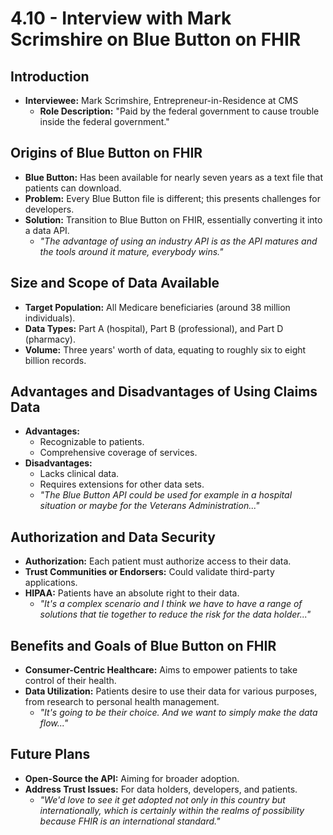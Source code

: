 # 4.10 - Interview with Mark Scrimshire on Blue Button on FHIR

## Introduction
- **Interviewee:** Mark Scrimshire, Entrepreneur-in-Residence at CMS
  - **Role Description:** "Paid by the federal government to cause trouble inside the federal government."

## Origins of Blue Button on FHIR
- **Blue Button:** Has been available for nearly seven years as a text file that patients can download.
- **Problem:** Every Blue Button file is different; this presents challenges for developers.
- **Solution:** Transition to Blue Button on FHIR, essentially converting it into a data API.
  - _"The advantage of using an industry API is as the API matures and the tools around it mature, everybody wins."_

## Size and Scope of Data Available
- **Target Population:** All Medicare beneficiaries (around 38 million individuals).
- **Data Types:** Part A (hospital), Part B (professional), and Part D (pharmacy).
- **Volume:** Three years' worth of data, equating to roughly six to eight billion records.

## Advantages and Disadvantages of Using Claims Data
- **Advantages:**
  - Recognizable to patients.
  - Comprehensive coverage of services.
- **Disadvantages:**
  - Lacks clinical data.
  - Requires extensions for other data sets.
  - _"The Blue Button API could be used for example in a hospital situation or maybe for the Veterans Administration..."_

## Authorization and Data Security
- **Authorization:** Each patient must authorize access to their data.
- **Trust Communities or Endorsers:** Could validate third-party applications.
- **HIPAA:** Patients have an absolute right to their data.
  - _"It's a complex scenario and I think we have to have a range of solutions that tie together to reduce the risk for the data holder..."_

## Benefits and Goals of Blue Button on FHIR
- **Consumer-Centric Healthcare:** Aims to empower patients to take control of their health.
- **Data Utilization:** Patients desire to use their data for various purposes, from research to personal health management.
  - _"It's going to be their choice. And we want to simply make the data flow..."_

## Future Plans
- **Open-Source the API:** Aiming for broader adoption.
- **Address Trust Issues:** For data holders, developers, and patients.
  - _"We'd love to see it get adopted not only in this country but internationally, which is certainly within the realms of possibility because FHIR is an international standard."_
